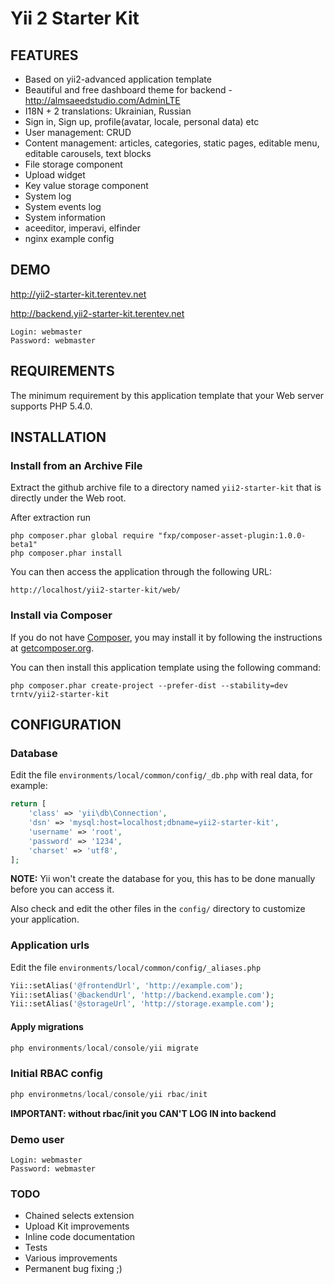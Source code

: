 Yii 2 Starter Kit
================================

FEATURES
--------
- Based on yii2-advanced application template
- Beautiful and free dashboard theme for backend - http://almsaeedstudio.com/AdminLTE
- I18N + 2 translations: Ukrainian, Russian
- Sign in, Sign up, profile(avatar, locale, personal data) etc
- User management: CRUD
- Content management: articles, categories, static pages, editable menu, editable carousels, text blocks
- File storage component
- Upload widget
- Key value storage component
- System log
- System events log
- System information
- aceeditor, imperavi, elfinder
- nginx example config

DEMO
----

http://yii2-starter-kit.terentev.net

http://backend.yii2-starter-kit.terentev.net

```
Login: webmaster
Password: webmaster
```

REQUIREMENTS
------------

The minimum requirement by this application template that your Web server supports PHP 5.4.0.


INSTALLATION
------------

### Install from an Archive File

Extract the github archive file to a directory named `yii2-starter-kit` that is directly under the Web root.

After extraction run
```
php composer.phar global require "fxp/composer-asset-plugin:1.0.0-beta1"
php composer.phar install
```

You can then access the application through the following URL:

~~~
http://localhost/yii2-starter-kit/web/
~~~


### Install via Composer

If you do not have [Composer](http://getcomposer.org/), you may install it by following the instructions
at [getcomposer.org](http://getcomposer.org/doc/00-intro.md#installation-nix).

You can then install this application template using the following command:

~~~
php composer.phar create-project --prefer-dist --stability=dev trntv/yii2-starter-kit
~~~

CONFIGURATION
-------------

### Database

Edit the file `environments/local/common/config/_db.php` with real data, for example:

```php
return [
    'class' => 'yii\db\Connection',
    'dsn' => 'mysql:host=localhost;dbname=yii2-starter-kit',
    'username' => 'root',
    'password' => '1234',
    'charset' => 'utf8',
];
```
**NOTE:** Yii won't create the database for you, this has to be done manually before you can access it.

Also check and edit the other files in the `config/` directory to customize your application.

### Application urls
Edit the file `environments/local/common/config/_aliases.php`
```php
Yii::setAlias('@frontendUrl', 'http://example.com');
Yii::setAlias('@backendUrl', 'http://backend.example.com');
Yii::setAlias('@storageUrl', 'http://storage.example.com');
```
#### Apply migrations

```php
php environments/local/console/yii migrate
```

### Initial RBAC config

```php
php environmetns/local/console/yii rbac/init
```
**IMPORTANT: without rbac/init you CAN'T LOG IN into backend**
### Demo user
~~~
Login: webmaster
Password: webmaster
~~~

### TODO
- Chained selects extension
- Upload Kit improvements
- Inline code documentation
- Tests
- Various improvements
- Permanent bug fixing ;)
